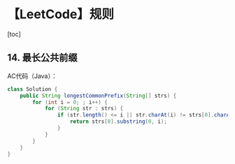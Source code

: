 # 【LeetCode】规则



[toc]



## 14. 最长公共前缀

AC代码（Java）：

```java
class Solution {
    public String longestCommonPrefix(String[] strs) {
        for (int i = 0; ; i++) {
            for (String str : strs) {
                if (str.length() <= i || str.charAt(i) != strs[0].charAt(i)) {
                    return strs[0].substring(0, i);
                }
            }
        }
    }
}
```

